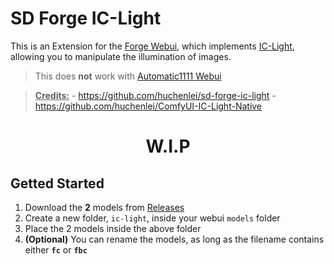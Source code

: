 # SD Forge IC-Light
This is an Extension for the [Forge Webui](https://github.com/lllyasviel/stable-diffusion-webui-forge), which implements [IC-Light](https://github.com/lllyasviel/IC-Light), allowing you to manipulate the illumination of images.

> This does **not** work with [Automatic1111 Webui](https://github.com/AUTOMATIC1111/stable-diffusion-webui)

> <ins>**Credits:**</ins>
    - https://github.com/huchenlei/sd-forge-ic-light
    - https://github.com/huchenlei/ComfyUI-IC-Light-Native

<h1 align="center">W.I.P</h1>

## Getted Started
1. Download the **2** models from [Releases](https://github.com/Haoming02/sd-forge-ic-light/releases)
2. Create a new folder, `ic-light`, inside your webui `models` folder
3. Place the 2 models inside the above folder
4. **(Optional)** You can rename the models, as long as the filename contains either **`fc`** or **`fbc`**
